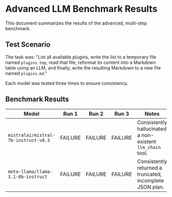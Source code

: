 # Advanced LLM Benchmark Results

This document summarizes the results of the advanced, multi-step benchmark.

## Test Scenario

The task was: "List all available plugins, write the list to a temporary file named `plugins.tmp`, read that file, reformat its content into a Markdown table using an LLM, and finally, write the resulting Markdown to a new file named `plugins.md`."

Each model was tested three times to ensure consistency.

## Benchmark Results

| Model                                    | Run 1   | Run 2 | Run 3 | Notes                                     |
| ---------------------------------------- | ------- | ----- | ----- | ----------------------------------------- |
| `mistralai/mistral-7b-instruct-v0.3`     | FAILURE | FAILURE | FAILURE | Consistently hallucinated a non-existent `llm_chain` tool. |
| `meta-llama/llama-3.1-8b-instruct`       | FAILURE | FAILURE | FAILURE | Consistently returned a truncated, incomplete JSON plan.     |
